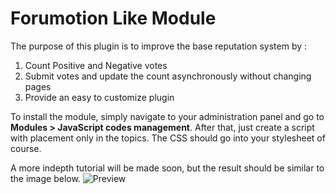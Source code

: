 # Forumotion Like Module

The purpose of this plugin is to improve the base reputation system by :

1. Count Positive and Negative votes
2. Submit votes and update the count asynchronously without changing pages
3. Provide an easy to customize plugin

To install the module, simply navigate to your administration panel and go to **Modules > JavaScript codes management**. After that, just create a script with placement only in the topics. The CSS should go into your stylesheet of course.

A more indepth tutorial will be made soon, but the result should be similar to the image below.
![Preview](http://i18.servimg.com/u/f18/18/21/41/30/like10.gif)
